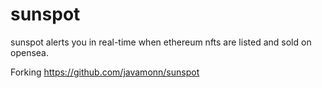 # sunspot
sunspot alerts you in real-time when ethereum nfts are listed and sold on opensea.

Forking https://github.com/javamonn/sunspot
